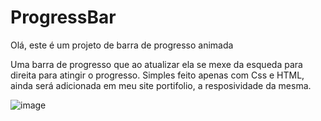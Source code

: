 # ProgressBar

Olá, este é um projeto de barra de progresso animada

Uma barra de progresso que ao atualizar ela se mexe da esqueda para direita para atingir o progresso.
Simples feito apenas com Css e HTML, ainda será adicionada em meu site portifolio, a resposividade da mesma.

![image](https://github.com/matheus2997/exercicios/assets/127162613/854b3b62-684d-46ac-90dd-e8b0f40e4a30)
